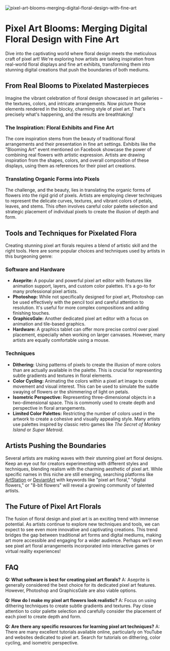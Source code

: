 ![pixel-art-blooms-merging-digital-floral-design-with-fine-art](https://images.pexels.com/photos/18069362/pexels-photo-18069362.png?auto=compress&cs=tinysrgb&fit=crop&h=627&w=1200)

# Pixel Art Blooms: Merging Digital Floral Design with Fine Art

Dive into the captivating world where floral design meets the meticulous craft of pixel art! We're exploring how artists are taking inspiration from real-world floral displays and fine art exhibits, transforming them into stunning digital creations that push the boundaries of both mediums.

## From Real Blooms to Pixelated Masterpieces

Imagine the vibrant celebration of floral design showcased in art galleries – the textures, colors, and intricate arrangements. Now picture those elements rendered in the blocky, charming style of pixel art. That's precisely what's happening, and the results are breathtaking!

### The Inspiration: Floral Exhibits and Fine Art

The core inspiration stems from the beauty of traditional floral arrangements and their presentation in fine art settings. Exhibits like the "Blooming Art" event mentioned on Facebook showcase the power of combining real flowers with artistic expression. Artists are drawing inspiration from the shapes, colors, and overall composition of these displays, using them as references for their pixel art creations.

### Translating Organic Forms into Pixels

The challenge, and the beauty, lies in translating the organic forms of flowers into the rigid grid of pixels. Artists are employing clever techniques to represent the delicate curves, textures, and vibrant colors of petals, leaves, and stems. This often involves careful color palette selection and strategic placement of individual pixels to create the illusion of depth and form.

## Tools and Techniques for Pixelated Flora

Creating stunning pixel art florals requires a blend of artistic skill and the right tools. Here are some popular choices and techniques used by artists in this burgeoning genre:

### Software and Hardware

*   **Aseprite:** A popular and powerful pixel art editor with features like animation support, layers, and custom color palettes. It's a go-to for many professional pixel artists.
*   **Photoshop:** While not specifically designed for pixel art, Photoshop can be used effectively with the pencil tool and careful attention to resolution. It's useful for more complex compositions and adding finishing touches.
*   **GraphicsGale:** Another dedicated pixel art editor with a focus on animation and tile-based graphics.
*   **Hardware:** A graphics tablet can offer more precise control over pixel placement, especially when working on larger canvases. However, many artists are equally comfortable using a mouse.

### Techniques

*   **Dithering:** Using patterns of pixels to create the illusion of more colors than are actually available in the palette. This is crucial for representing subtle gradients and textures in floral elements.
*   **Color Cycling:** Animating the colors within a pixel art image to create movement and visual interest. This can be used to simulate the subtle swaying of flowers or the shimmering of light on petals.
*   **Isometric Perspective:** Representing three-dimensional objects in a two-dimensional space. This is commonly used to create depth and perspective in floral arrangements.
*   **Limited Color Palettes:** Restricting the number of colors used in the artwork to create a cohesive and visually appealing style. Many artists use palettes inspired by classic retro games like *The Secret of Monkey Island* or *Super Metroid*.

## Artists Pushing the Boundaries

Several artists are making waves with their stunning pixel art floral designs. Keep an eye out for creators experimenting with different styles and techniques, blending realism with the charming aesthetic of pixel art. While specific names in this niche are still emerging, searching platforms like [ArtStation](https://www.artstation.com/) or [DeviantArt](https://www.deviantart.com/) with keywords like "pixel art floral," "digital flowers," or "8-bit flowers" will reveal a growing community of talented artists.

## The Future of Pixel Art Florals

The fusion of floral design and pixel art is an exciting trend with immense potential. As artists continue to explore new techniques and tools, we can expect to see even more innovative and captivating creations. This trend bridges the gap between traditional art forms and digital mediums, making art more accessible and engaging for a wider audience. Perhaps we'll even see pixel art floral arrangements incorporated into interactive games or virtual reality experiences!

## FAQ

**Q: What software is best for creating pixel art florals?**
A: Aseprite is generally considered the best choice for its dedicated pixel art features. However, Photoshop and GraphicsGale are also viable options.

**Q: How do I make my pixel art flowers look realistic?**
A: Focus on using dithering techniques to create subtle gradients and textures. Pay close attention to color palette selection and carefully consider the placement of each pixel to create depth and form.

**Q: Are there any specific resources for learning pixel art techniques?**
A: There are many excellent tutorials available online, particularly on YouTube and websites dedicated to pixel art. Search for tutorials on dithering, color cycling, and isometric perspective.

